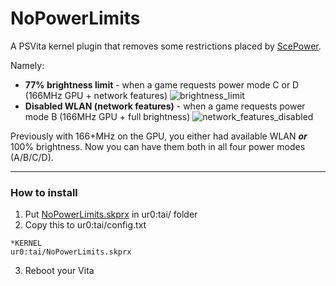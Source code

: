 # NoPowerLimits

A PSVita kernel plugin that removes some restrictions placed by [ScePower](https://docs.vitasdk.org/group__ScePowerUser.html#ga9c95226b6af51ff89c04b61ee1fe01da).

Namely:
- **77% brightness limit** - when a game requests power mode C or D (166MHz GPU + network features)
![brightness_limit](https://user-images.githubusercontent.com/12598379/66714100-bbaab800-edb2-11e9-9058-8d8f5711a4c1.gif)
- **Disabled WLAN (network features)** - when a game requests power mode B (166MHz GPU + full brightness)
![network_features_disabled](https://user-images.githubusercontent.com/12598379/66714102-c82f1080-edb2-11e9-9157-655f7eed19df.jpg)

Previously with 166+MHz on the GPU, you either had available WLAN ***or*** 100% brightness. Now you can have them both in all four power modes (A/B/C/D).

___
### How to install
1. Put [NoPowerLimits.skprx](https://github.com/Electry/NoPowerLimitsVita/releases) in ur0:tai/ folder
2. Copy this to ur0:tai/config.txt
```
*KERNEL
ur0:tai/NoPowerLimits.skprx
```
3. Reboot your Vita
